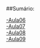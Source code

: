 ##Sumário:  

[-Aula06](Aula06/Program.cs)  
[-Aula07](Aula07/Program.cs)  
[-Aula08](Aula08/Program.cs)  
[-Aula09](Aula09/Program.cs)



